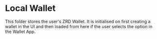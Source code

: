 # Local Wallet
This folder stores the user's ZRD Wallet.
It is initialised on first creating a wallet in the UI and then loaded from here if the user selects the option in the Wallet App.
